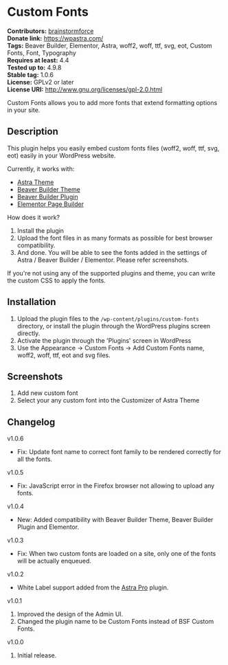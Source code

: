 # Custom Fonts #
**Contributors:** [brainstormforce](https://profiles.wordpress.org/brainstormforce)  
**Donate link:** https://wpastra.com/  
**Tags:** Beaver Builder, Elementor, Astra, woff2, woff, ttf, svg, eot, Custom Fonts, Font, Typography  
**Requires at least:** 4.4  
**Tested up to:** 4.9.8  
**Stable tag:** 1.0.6  
**License:** GPLv2 or later  
**License URI:** http://www.gnu.org/licenses/gpl-2.0.html  

Custom Fonts allows you to add more fonts that extend formatting options in your site.

## Description ##

This plugin helps you easily embed custom fonts files (woff2, woff, ttf, svg, eot) easily in your WordPress website. 

Currently, it works with:

* <a href="https://wpastra.com/?utm_source=wp-repo&utm_campaign=custom-fonts&utm_medium=description">Astra Theme</a>
* <a href="https://www.wpbeaverbuilder.com/?fla=713">Beaver Builder Theme</a>
* <a href="https://www.wpbeaverbuilder.com/?fla=713">Beaver Builder Plugin</a>
* <a href="https://elementor.com/?ref=1352">Elementor Page Builder</a>

How does it work?

1. Install the plugin
2. Upload the font files in as many formats as possible for best browser compatibility.
3. And done. You will be able to see the fonts added in the settings of Astra / Beaver Builder / Elementor. Please refer screenshots.

If you're not using any of the supported plugins and theme, you can write the custom CSS to apply the fonts.

## Installation ##

1. Upload the plugin files to the `/wp-content/plugins/custom-fonts` directory, or install the plugin through the WordPress plugins screen directly.
2. Activate the plugin through the 'Plugins' screen in WordPress
3. Use the Appearance -> Custom Fonts -> Add Custom Fonts name, woff2, woff, ttf, eot and svg files.

## Screenshots ##

1. Add new custom font
2. Select your any custom font into the Customizer of Astra Theme


## Changelog ##

v1.0.6
* Fix: Update font name to correct font family to be rendered correctly for all the fonts.

v1.0.5
* Fix: JavaScript error in the Firefox browser not allowing to upload any fonts.

v1.0.4
* New: Added compatibility with Beaver Builder Theme, Beaver Builder Plugin and Elementor.

v1.0.3
* Fix: When two custom fonts are loaded on a site, only one of the fonts will be actually enqueued.

v1.0.2
* White Label support added from the [Astra Pro](https://wpastra.com/pro/) plugin.

v1.0.1
1. Improved the design of the Admin UI.
2. Changed the plugin name to be Custom Fonts instead of BSF Custom Fonts.

v1.0.0
1. Initial release.

